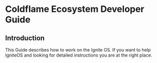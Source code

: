 # Coldflame Ecosystem Developer Guide

## Introduction
This Guide describes how to work on the Ignite OS. If you want to help IgniteOS and looking for detailed instructions you are at the right place.